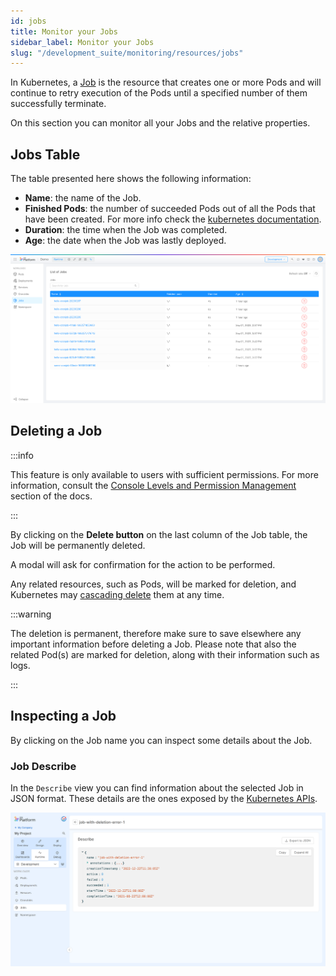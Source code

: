 ```yaml
---
id: jobs
title: Monitor your Jobs
sidebar_label: Monitor your Jobs
slug: "/development_suite/monitoring/resources/jobs"
---
```


In Kubernetes, a [Job](https://kubernetes.io/docs/concepts/workloads/controllers/job/) is the resource that creates one or more Pods and will continue to retry execution of the Pods until a specified number of them successfully terminate.

On this section you can monitor all your Jobs and the relative properties.

## Jobs Table

The table presented here shows the following information:

- **Name**: the name of the Job.
- **Finished Pods**: the number of succeeded Pods out of all the Pods that have been created. For more info check the [kubernetes documentation](https://kubernetes.io/docs/reference/kubernetes-api/workload-resources/job-v1/#JobStatus).
- **Duration**: the time when the Job was completed.
- **Age**: the date when the Job was lastly deployed.

![list_of_jobs](../img/jobs_list.png)

## Deleting a Job

:::info

This feature is only available to users with sufficient permissions. For more information, consult the [Console Levels and Permission Management](/development_suite/identity-and-access-management/console-levels-and-permission-management.md) section of the docs.

:::

By clicking on the **Delete button** on the last column of the Job table, the Job will be permanently deleted.

A modal will ask for confirmation for the action to be performed.

Any related resources, such as Pods, will be marked for deletion, and Kubernetes may [cascading delete](https://kubernetes.io/docs/concepts/architecture/garbage-collection/#cascading-deletion) them at any time.

:::warning

The deletion is permanent, therefore make sure to save elsewhere any important information before deleting a Job.
Please note that also the related Pod(s) are marked for deletion, along with their information such as logs.

:::

## Inspecting a Job

By clicking on the Job name you can inspect some details about the Job.

### Job Describe

In the `Describe` view you can find information about the selected Job in JSON format.
These details are the ones exposed by the [Kubernetes APIs](https://kubernetes.io/docs/reference/kubernetes-api/workload-resources/job-v1).

![describe](../img/jobs_describe.png)
